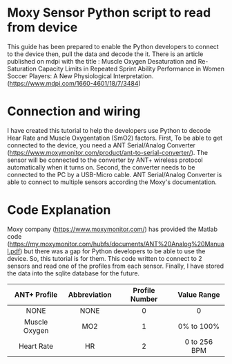 # Moxy Sensor Python script to read from device

This guide has been prepared to enable the Python developers to connect to the device then, pull the data and decode the it.
There is an article published on mdpi with the title : Muscle Oxygen Desaturation and Re-Saturation Capacity Limits in Repeated Sprint Ability Performance in Women Soccer Players: A New Physiological Interpretation. (https://www.mdpi.com/1660-4601/18/7/3484)

# Connection and wiring
I have created this tutorial to help the developers use Python to decode Hear Rate and Muscle Oxygentation (SmO2) factors. First, To be able to get connected to the device, you need a ANT Serial/Analog Converter (https://www.moxymonitor.com/product/ant-to-serial-converter/). The sensor will be connected to the converter by ANT+ wireless protocol automatically when it turns on. Second, the converter needs to be connected to the PC by a USB-Micro cable. ANT Serial/Analog Converter is able to connect to multiple sensors according the Moxy's documentation. 

# Code Explanation
Moxy company (https://www.moxymonitor.com/) has provided the Matlab code (https://my.moxymonitor.com/hubfs/documents/ANT%20Analog%20Manual.pdf) but there was a gap for Python developers to be able to use the device. So, this tutorial is for them. This code written to connect to 2 sensors and read one of the profiles from each sensor. Finally, I have stored the data into the sqlite database for the future.

| ANT+ Profile | Abbreviation | Profile Number | Value Range |
| :---: | :---: | :---: | :---: | 
| NONE | NONE | 0 | 0 |
| Muscle Oxygen | MO2 | 1 | 0% to 100% |
| Heart Rate | HR | 2 | 0 to 256 BPM |

